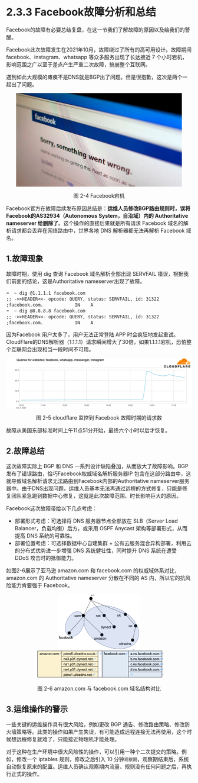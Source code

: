 # 2.3.3 Facebook故障分析和总结

Facebook的故障有必要总结复盘，在这一节我们了解故障的原因以及给我们的警醒。

Facebook此次故障发生在2021年10月，故障绕过了所有的高可用设计。故障期间facebook、instagram、whatsapp 等众多服务出现了长达接近 7 个小时宕机，影响范围之广以至于差点产生严重二次故障，搞崩整个互联网。

遇到如此大规模的瘫痪不是DNS就是BGP出了问题。但是很抱歉，这次是两个一起出了问题。

<div  align="center">
	<img src="../assets/facebook-404-error.jpeg" width = "450"  align=center />
	<p>图 2-4 Facebook宕机 </p>
</div>

Facebook官方在故障后续发布原因总结是：**运维人员修改BGP路由规则时，误将Facebook的AS32934（Autonomous System，自治域）内的 Authoritative nameserver 给删除了**。这个操作的直接后果就是所有请求 Facebook 域名的解析请求都会丢弃在网络路由中，世界各地 DNS 解析器都无法再解析 Facebook 域名。


## 1.故障现象

故障时期，使用 dig 查询 Facebook 域名解析全部出现 SERVFAIL 错误，根据我们前面的结论，这是Authoritative nameserver出现了故障。

```
➜  ~ dig @1.1.1.1 facebook.com
;; ->>HEADER<<- opcode: QUERY, status: SERVFAIL, id: 31322
;facebook.com.            IN    A
➜  ~ dig @8.8.8.8 facebook.com
;; ->>HEADER<<- opcode: QUERY, status: SERVFAIL, id: 31322
;facebook.com.            IN    A
```

因为Facebook 用户太多了，用户无法正常登陆 APP 时会疯狂地发起重试。CloudFlare的DNS解析器（1.1.1.1）请求瞬间增大了30倍，如果1.1.1.1宕机，恐怕整个互联网会出现相当一段时间不可用。

<div  align="center">
	<img src="../assets/cloudflare-dns.png" width = "650"  align=center />
	<p>图 2-5 cloudflare 监控到 Facebook 故障时期的请求数 </p>
</div>

故障从美国东部标准时间上午11点51分开始，最终六个小时以后才恢复。

## 2.故障总结

这次故障实际上 BGP 和 DNS 一系列设计缺陷叠加，从而放大了故障影响。BGP 发布了错误路由，恰巧Facebook权威域名解析服务器IP 包含在这部分路由中，这就导致域名解析请求无法路由到Facebook内部的Authoritative nameserver服务器中。由于DNS出现问题，运维人员基本无法再通过远程的方式修复，只能是修复团队紧急跑到数据中心修复，这就是此次故障范围、时长影响巨大的原因。

Facebook这次故障带给以下几点考虑：

- 部署形式考虑：可选择将 DNS 服务器节点全部放在 SLB（Server Load Balancer，负载均衡）后方，或采用 OSPF Anycast 架构等部署形式，从而提高 DNS 系统的可靠性。
- 部署位置考虑：可选择数据中心自建集群 + 公有云服务混合异构部署，利用云的分布式优势进一步增强 DNS 系统健壮性，同时提升 DNS 系统在遭受 DDoS 攻击时的抵御能力。

如图2-6展示了亚马逊 amazon.com 和 facebook.com 的权威域体系对比，amazon.com 的 Authoritative nameserver 分散在不同的 AS 内，所以它的抗风险能力肯要强于 Facebook。

<div  align="center">
	<img src="../assets/dns-1.png" width = "220"  align=center />
</div>
<div  align="center">
	<img src="../assets/dns-2.png" width = "350"  align=center />
	<p>图 2-6  amazon.com 与 facebook.com 域名结构对比</p>
</div>


## 3.运维操作的警示

一些关键的运维操作具有很大风险，例如更改 BGP 通告、修改路由策略、修改防火墙策略等。此类的操作如果产生失误，有可能造成远程连接无法再使用，这个时候想远程修复就难了，只能接近物理机才能处理。

对于这种在生产环境中很大风险性的操作，可以引用一种个二次提交的策略。例如，修改一个 iptables 规则，修改之后引入 10 分钟`观察期`，观察期结束后，系统自动恢复原来的配置。运维人员确认观察期内流量、规则没有任何问题之后，再执行正式的操作。